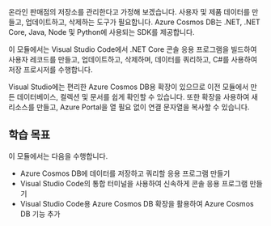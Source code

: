 온라인 판매점의 저장소를 관리한다고 가정해 보겠습니다. 사용자 및 제품 데이터를 만들고, 업데이트하고, 삭제하는 도구가 필요합니다. Azure Cosmos DB는 .NET, .NET Core, Java, Node 및 Python에 사용되는 SDK를 제공합니다.

이 모듈에서는 Visual Studio Code에서 .NET Core 콘솔 응용 프로그램을 빌드하여 사용자 레코드를 만들고, 업데이트하고, 삭제하며, 데이터를 쿼리하고, C#를 사용하여 저장 프로시저를 수행합니다.

Visual Studio에는 편리한 Azure Cosmos DB용 확장이 있으므로 이전 모듈에서 만든 데이터베이스, 컬렉션 및 문서를 쉽게 확인할 수 있습니다. 또한 확장을 사용하여 새 리소스를 만들고, Azure Portal을 열 필요 없이 연결 문자열을 복사할 수 있습니다.

## <a name="learning-objectives"></a>학습 목표

이 모듈에서는 다음을 수행합니다.  

- Azure Cosmos DB에 데이터를 저장하고 쿼리할 응용 프로그램 만들기
- Visual Studio Code의 통합 터미널을 사용하여 신속하게 콘솔 응용 프로그램 만들기
- Visual Studio Code용 Azure Cosmos DB 확장을 활용하여 Azure Cosmos DB 기능 추가